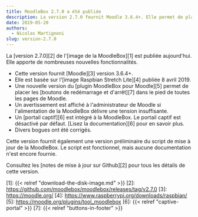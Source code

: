```yaml
---
title: MoodleBox 2.7.0 a été publiée
description: La version 2.7.0 fournit Moodle 3.6.4+. Elle permet de placer les boutons de redémarrage et d'arrêt dans toutes les pages de Moodle.
date: 2019-05-20
authors:
  - Nicolas Martignoni
slug: version-2.7.0
---
```


La [version 2.7.0][2] de l'[image  de la MoodleBox][1] est publiée aujourd'hui. Elle apporte de nombreuses nouvelles fonctionnalités.

  - Cette version fournit [Moodle][3] version 3.6.4+.
  - Elle est basée sur l'[image Raspbian Stretch Lite][4] publiée 8 avril 2019.
  - Une nouvelle version du [plugin MoodleBox pour Moodle][5] permet de placer les [boutons de redémarrage et d'arrêt][7] dans le pied de toutes les pages de Moodle.
  - Un avertissement est affiché à l'administrateur de Moodle si l'alimentation de la MoodleBox délivre une tension insuffisante.
  - Un [portail captif][6] est intégré à la MoodleBox. Le portail captif est désactivé par défaut. [Lisez la documentation][6] pour en savoir plus.
  - Divers bogues ont été corrigés.

Cette version fournit également une version préliminaire du script de mise à jour de la MoodleBox. Le script est fonctionnel, mais aucune documentation n'est encore fournie.

Consultez les [notes de mise à jour sur Github][2] pour tous les détails de cette version.

 [1]: {{< relref "download-the-disk-image.md" >}}
 [2]: https://github.com/moodlebox/moodlebox/releases/tag/v2.7.0
 [3]: https://moodle.org/
 [4]: https://www.raspberrypi.org/downloads/raspbian/
 [5]: https://moodle.org/plugins/tool_moodlebox
 [6]: {{< relref "captive-portal" >}}
 [7]: {{< relref "buttons-in-footer" >}}
